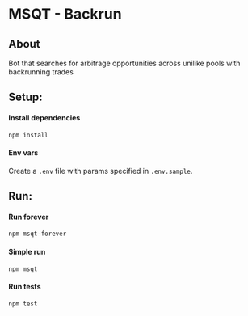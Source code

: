 # MSQT - Backrun


## About

Bot that searches for arbitrage opportunities across unilike pools with backrunning trades

## Setup:

#### Install dependencies
```
npm install
```

#### Env vars
Create a `.env` file with params specified in `.env.sample`.

## Run:

#### Run forever
```
npm msqt-forever
```

#### Simple run
```
npm msqt
```

#### Run tests
```
npm test
```